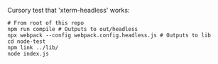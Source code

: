 Cursory test that 'xterm-headless' works:

```
# From root of this repo
npm run compile # Outputs to out/headless
npx webpack --config webpack.config.headless.js # Outputs to lib
cd node-test
npm link ../lib/
node index.js
```
